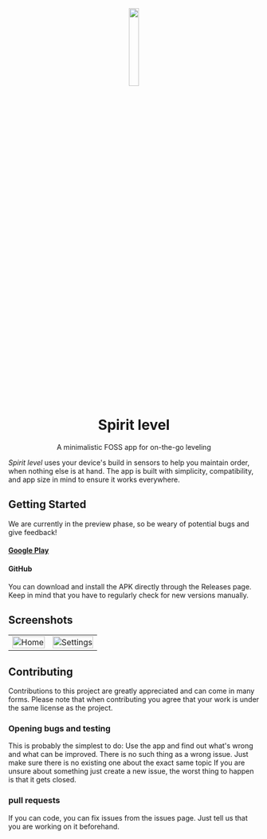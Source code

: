 <div align="center">  
  <img src="https://github.com/NobodyForNothing/spirit-level-android/blob/7bf12267bf9ba6f971007eb64227967af1e4b4e2/fastlane/metadata/android/en-US/images/icon.png" width="20%" height="20%"></img>
</div>


<h1 align="center">Spirit level</h1>
<p align="center">
  A minimalistic FOSS app for on-the-go leveling
</p>

<p><i>Spirit level</i> uses your device's build in sensors to help you maintain order, when nothing else is at hand. The app is built with simplicity, compatibility, and app size in mind to ensure it works everywhere.</p>

## Getting Started

We are currently in the preview phase, so be weary of potential bugs and give feedback!

#### [Google Play](https://play.google.com/store/apps/details?id=com.derdilla.spiritLevel)

#### GitHub
You can download and install the APK directly through the Releases page. Keep in mind that you have to regularly check for new versions manually.

## Screenshots
<table style="width: 100%; border-collapse: collapse;">
  <tr>
    <td><img src="https://github.com/NobodyForNothing/spirit-level-android/blob/7bf12267bf9ba6f971007eb64227967af1e4b4e2/fastlane/metadata/android/en-US/images/phoneScreenshots/01-main-light.png" height="100%" alt="Home"></img></td>
    <td><img src="https://github.com/NobodyForNothing/spirit-level-android/blob/7bf12267bf9ba6f971007eb64227967af1e4b4e2/fastlane/metadata/android/en-US/images/phoneScreenshots/02-main-dark.png" height="100%" alt="Settings"></img></td>
  </tr>
</table>

## Contributing
Contributions to this project are greatly appreciated and can come in many forms. Please note that when contributing you agree that your work is under the same license as the project.  
### Opening bugs and testing
This is probably the simplest to do: Use the app and find out what's wrong and what can be improved. There is no such thing as a wrong issue. Just make sure there is no existing one about the exact same topic If you are unsure about something just create a new issue, the worst thing to happen is that it gets closed.

### pull requests
If you can code, you can fix issues from the issues page. Just tell us that you are working on it beforehand.
